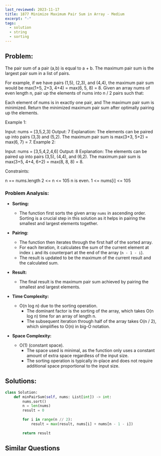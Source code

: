 ```yaml
---
last_reviewed: 2023-11-17
title: 1877 Minimize Maximum Pair Sum in Array - Medium
excerpt: "-"
tags:
  - solution
  - string
  - sorting
---
```

## Problem:
The pair sum of a pair (a,b) is equal to a + b. The maximum pair sum is the largest pair sum in a list of pairs.

For example, if we have pairs (1,5), (2,3), and (4,4), the maximum pair sum would be max(1+5, 2+3, 4+4) = max(6, 5, 8) = 8.
Given an array nums of even length n, pair up the elements of nums into n / 2 pairs such that:

Each element of nums is in exactly one pair, and
The maximum pair sum is minimized.
Return the minimized maximum pair sum after optimally pairing up the elements.

 

Example 1:

Input: nums = [3,5,2,3]
Output: 7
Explanation: The elements can be paired up into pairs (3,3) and (5,2).
The maximum pair sum is max(3+3, 5+2) = max(6, 7) = 7.
Example 2:

Input: nums = [3,5,4,2,4,6]
Output: 8
Explanation: The elements can be paired up into pairs (3,5), (4,4), and (6,2).
The maximum pair sum is max(3+5, 4+4, 6+2) = max(8, 8, 8) = 8.
 

Constraints:

n == nums.length
2 <= n <= 105
n is even.
1 <= nums[i] <= 105

### Problem Analysis:
- **Sorting:**
  - The function first sorts the given array `nums` in ascending order. Sorting is a crucial step in this solution as it helps in pairing the smallest and largest elements together.

- **Pairing:**
  - The function then iterates through the first half of the sorted array.
  - For each iteration, it calculates the sum of the current element at index `i` and its counterpart at the end of the array (`n - 1 - i`).
  - The result is updated to be the maximum of the current result and the calculated sum.

- **Result:**
  - The final result is the maximum pair sum achieved by pairing the smallest and largest elements.

- **Time Complexity:**
  - O(n log n) due to the sorting operation.
    - The dominant factor is the sorting of the array, which takes O(n log n) time for an array of length n.
    - The subsequent iteration through half of the array takes O(n / 2), which simplifies to O(n) in big-O notation.

- **Space Complexity:**
  - O(1) (constant space).
    - The space used is minimal, as the function only uses a constant amount of extra space regardless of the input size.
    - The sorting operation is typically in-place and does not require additional space proportional to the input size.

## Solutions:

```python
class Solution:
    def minPairSum(self, nums: List[int]) -> int:
        nums.sort()
        n = len(nums)
        result = 0
        
        for i in range(n // 2):
            result = max(result, nums[i] + nums[n - 1 - i])
        
        return result

```

## Similar Questions